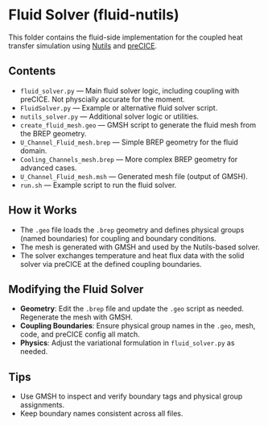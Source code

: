 # Fluid Solver (fluid-nutils)

This folder contains the fluid-side implementation for the coupled heat transfer simulation using [Nutils](https://nutils.org/) and [preCICE](https://www.precice.org/).

## Contents

- `fluid_solver.py` — Main fluid solver logic, including coupling with preCICE. Not physcially accurate for the moment.
- `FluidSolver.py` — Example or alternative fluid solver script.
- `nutils_solver.py` — Additional solver logic or utilities.
- `create_fluid_mesh.geo` — GMSH script to generate the fluid mesh from the BREP geometry.
- `U_Channel_Fluid_mesh.brep` — Simple BREP geometry for the fluid domain.
- `Cooling_Channels_mesh.brep` — More complex BREP geometry for advanced cases.
- `U_Channel_Fluid_mesh.msh` — Generated mesh file (output of GMSH).
- `run.sh` — Example script to run the fluid solver.

## How it Works

- The `.geo` file loads the `.brep` geometry and defines physical groups (named boundaries) for coupling and boundary conditions.
- The mesh is generated with GMSH and used by the Nutils-based solver.
- The solver exchanges temperature and heat flux data with the solid solver via preCICE at the defined coupling boundaries.

## Modifying the Fluid Solver

- **Geometry**: Edit the `.brep` file and update the `.geo` script as needed. Regenerate the mesh with GMSH.
- **Coupling Boundaries**: Ensure physical group names in the `.geo`, mesh, code, and preCICE config all match.
- **Physics**: Adjust the variational formulation in `fluid_solver.py` as needed.

## Tips

- Use GMSH to inspect and verify boundary tags and physical group assignments.
- Keep boundary names consistent across all files.
